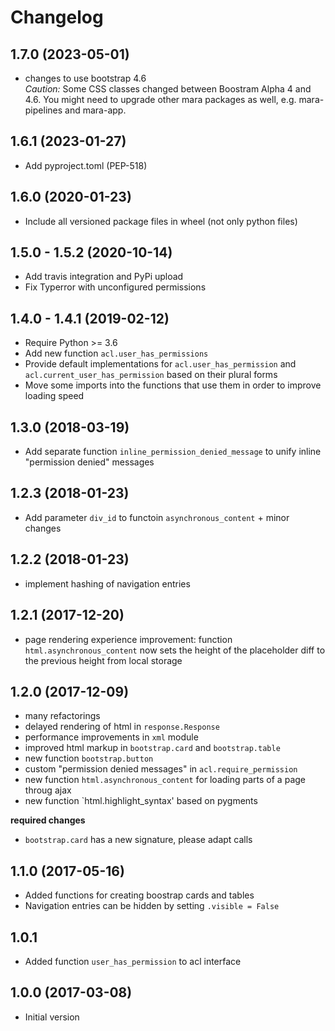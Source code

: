 # Changelog

## 1.7.0 (2023-05-01)

- changes to use bootstrap 4.6<br>
  *Caution:* Some CSS classes changed between Boostram Alpha 4 and 4.6. You might need to upgrade other mara packages as well, e.g. mara-pipelines and mara-app.

## 1.6.1 (2023-01-27)

- Add pyproject.toml (PEP-518)

## 1.6.0 (2020-01-23)

- Include all versioned package files in wheel (not only python files)

## 1.5.0 - 1.5.2 (2020-10-14)

- Add travis integration and PyPi upload
- Fix Typerror with unconfigured permissions


## 1.4.0 - 1.4.1 (2019-02-12)

- Require Python >= 3.6
- Add new function `acl.user_has_permissions`
- Provide default implementations for `acl.user_has_permission` and `acl.current_user_has_permission` based on their plural forms
- Move some imports into the functions that use them in order to improve loading speed

## 1.3.0 (2018-03-19)

- Add separate function `inline_permission_denied_message` to unify inline "permission denied" messages


## 1.2.3 (2018-01-23)

- Add parameter `div_id` to functoin `asynchronous_content` + minor changes


## 1.2.2 (2018-01-23)

- implement hashing of navigation entries


## 1.2.1 (2017-12-20)

- page rendering experience improvement: function `html.asynchronous_content` now sets the height of the placeholder diff to the previous height from local storage


## 1.2.0 (2017-12-09)

- many refactorings
- delayed rendering of html in `response.Response`
- performance improvements in `xml` module
- improved html markup in `bootstrap.card` and `bootstrap.table`
- new function `bootstrap.button`
- custom "permission denied messages" in `acl.require_permission`
- new function `html.asynchronous_content` for loading parts of a page throug ajax
- new function `html.highlight_syntax' based on pygments

**required changes**

- `bootstrap.card` has a new signature, please adapt calls


## 1.1.0 (2017-05-16)

- Added functions for creating boostrap cards and tables
- Navigation entries can be hidden by setting `.visible = False`


## 1.0.1

- Added function `user_has_permission` to acl interface


## 1.0.0 (2017-03-08)

- Initial version
